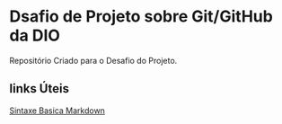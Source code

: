 # Dsafio de Projeto sobre Git/GitHub da DIO
Repositório Criado para o Desafio do Projeto.

## links Úteis
[Sintaxe Basica Markdown](https://www.markdownguide.org/basic-syntax/)
